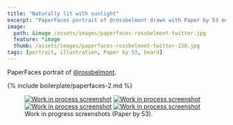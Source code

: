 ```yaml
---
title: "Naturally lit with sunlight"
excerpt: "PaperFaces portrait of @rossbelmont drawn with Paper by 53 on an iPad."
image: 
  path: &image /assets/images/paperfaces-rossbelmont-twitter.jpg 
  feature: *image
  thumb: /assets/images/paperfaces-rossbelmont-twitter-150.jpg
tags: [portrait, illustration, Paper by 53, beard]
---
```


PaperFaces portrait of [@rossbelmont](http://twitter.com/rossbelmont).

{% include boilerplate/paperfaces-2.md %}

<figure class="half">
	<a href="{{ site.url }}/assets/images/paperfaces-rossbelmont-process-1-lg.jpg"><img src="{{ site.url }}/assets/images/paperfaces-rossbelmont-process-1-600.jpg" alt="Work in process screenshot"></a>
	<a href="{{ site.url }}/assets/images/paperfaces-rossbelmont-process-2-lg.jpg"><img src="{{ site.url }}/assets/images/paperfaces-rossbelmont-process-2-600.jpg" alt="Work in process screenshot"></a>
	<a href="{{ site.url }}/assets/images/paperfaces-rossbelmont-process-3-lg.jpg"><img src="{{ site.url }}/assets/images/paperfaces-rossbelmont-process-3-600.jpg" alt="Work in process screenshot"></a>
	<a href="{{ site.url }}/assets/images/paperfaces-rossbelmont-process-4-lg.jpg"><img src="{{ site.url }}/assets/images/paperfaces-rossbelmont-process-4-600.jpg" alt="Work in process screenshot"></a>
	<figcaption>Work in progress screenshots (Paper by 53).</figcaption>
</figure>
